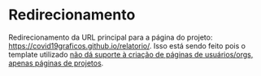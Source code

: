 # Redirecionamento
Redirecionamento da URL principal para a página do projeto: https://covid19graficos.github.io/relatorio/. Isso está sendo feito pois o template utilizado [não dá suporte à criação de páginas de usuários/orgs, apenas páginas de projetos](https://forums.fast.ai/t/fastpages-replacing-main-username-github-io-page-w-fastpages/64316/3?u=wittmannf).
